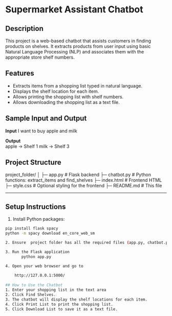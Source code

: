 
# Supermarket Assistant Chatbot

## Description
This project is a web-based chatbot that assists customers in finding products on shelves. It extracts products from user input using basic Natural Language Processing (NLP) and associates them with the appropriate store shelf numbers.


## Features
- Extracts items from a shopping list typed in natural language.
- Displays the shelf location for each item.
- Allows printing the shopping list with shelf numbers.
- Allows downloading the shopping list as a text file.


## Sample Input and Output

**Input** 
I want to buy apple and milk 


**Output**  
apple → Shelf 1
milk → Shelf 3


## Project Structure
project_folder/
│
├─ app.py # Flask backend
├─ chatbot.py # Python functions: extract_items  and find_shelves
├─ index.html # Frontend HTML
├─ style.css # Optional styling for the frontend
├─ README.md # This file


---

## Setup Instructions

1.  Install Python packages:

```bash
pip install flask spacy
python -m spacy download en_core_web_sm

2. Ensure  project folder has all the required files (app.py, chatbot.py, index.html, style.css).

3. Run the Flask application
       python app.py

4. Open your web browser and go to
    
    http://127.0.0.1:5000/
    
## How to Use the Chatbot
1. Enter your shopping list in the text area
2. Click Find Shelves.
3. The chatbot will display the shelf locations for each item.
4. Click Print List to print the shopping list.
5. Click Download List to save it as a text file.





